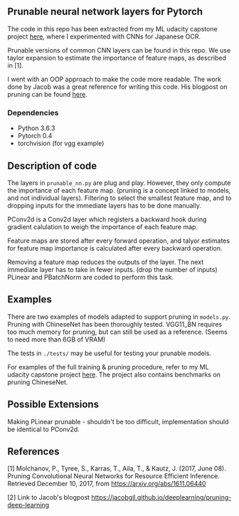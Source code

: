 ## Prunable neural network layers for Pytorch
The code in this repo has been extracted from my ML udacity capstone project [here](https://github.com/alexfjw/jp-ocr-prunned-cnn),
where I experimented with CNNs for Japanese OCR.

Prunable versions of common CNN layers can be found in this repo.
We use taylor expansion to estimate the importance of feature maps, as described in [1].

I went with an OOP approach to make the code more readable.
The work done by Jacob was a great reference for writing this code.
His blogpost on pruning can be found [here](https://jacobgil.github.io/deeplearning/pruning-deep-learning).

### Dependencies
- Python 3.6.3
- Pytorch 0.4
- torchvision (for vgg example)

## Description of code
The layers in `prunable_nn.py` are plug and play. However, they only compute the importance of each feature map. (pruning is a concept linked to models, and not individual layers).
Filtering to select the smallest feature map, and to dropping inputs for the immediate layers has to be done manually.

PConv2d is a Conv2d layer which registers a backward hook during gradient calulation to weigh the importance of each feature map.

Feature maps are stored after every forward operation, and talyor estimates for feature map importance is calculated after every backward operation.

Removing a feature map reduces the outputs of the layer. The next immediate layer has to take in fewer inputs. (drop the number of inputs)
PLinear and PBatchNorm are coded to perform this task.

## Examples
There are two examples of models adapted to support pruning in `models.py`.
Pruning with ChineseNet has been thoroughly tested.
VGG11_BN requires too much memory for pruning, but can still be used as a reference. (Seems to need more than 6GB of VRAM)

The tests in `./tests/` may be useful for testing your prunable models.

For examples of the full training & pruning procedure, refer to my ML udacity capstone project [here](https://github.com/alexfjw/jp-ocr-prunned-cnn).
The project also contains benchmarks on pruning ChineseNet.

## Possible Extensions
Making PLinear prunable - shouldn't be too difficult, implementation should be identical to PConv2d.


## References

[1] Molchanov, P., Tyree, S., Karras, T., Aila, T., & Kautz, J. (2017, June 08). Pruning Convolutional Neural Networks for Resource Efficient Inference. Retrieved December 10, 2017, from https://arxiv.org/abs/1611.06440

[2] Link to Jacob's blogpost
https://jacobgil.github.io/deeplearning/pruning-deep-learning
